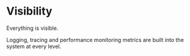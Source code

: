 # Visibility

Everything is visible.

Logging, tracing and performance monitoring metrics are built
into the system at every level.
